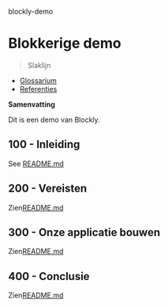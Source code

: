 blockly-demo

# Blokkerige demo

> Slaklijn

-   [Glossarium](./GLOSSARY.md)
-   [Referenties](./REFERENCES.md)

**Samenvatting**

Dit is een demo van Blockly.

## 100 - Inleiding

See [README.md](./100/README.md)

## 200 - Vereisten

Zien[README.md](./200/README.md)

## 300 - Onze applicatie bouwen

Zien[README.md](./300/README.md)

## 400 - Conclusie

Zien[README.md](./400/README.md)
